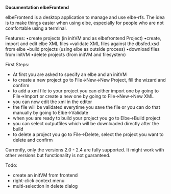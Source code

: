 **Documentation elbeFrontend**
	
elbeFrontend is a desktop application to manage and use elbe-rfs. The idea is to make things easier when using elbe, especially for people who are not comfortable using a terminal.

Features:
	•create projects (in initVM and as elbefrontend Project) 
	•create, import and edit elbe XML files
	•validate XML files against the dbsfed.xsd from elbe
	•build projects (using elbe as outside process)
	•download files from initVM
	•delete projects (from initVM and filesystem)

First Steps:
* At first you are asked to specify an elbe and an initVM 
* to create a new project go to File->New->New Project, fill the wizard and confirm
* to add a xml file to your project you can either import one by going to File->Import or create a new one by going to File->New->New XML
* you can now edit the xml in the editor
* the file will be validated everytime you save the file or you can do that manually by going to Elbe->Validate
* when you are ready to build your project you go to Elbe->Build project
* you can select outputfiles which will be downloaded directly after the build
* to delete a project you go to File->Delete, select the project you want to delete and confirm

	
Currently, only the versions 2.0 - 2.4 are fully supported. It might work with other versions but functionality is not guaranteed.  
	
Todo:
* create an initVM  from frontend
* right-click context menu
* multi-selection in delete dialog



